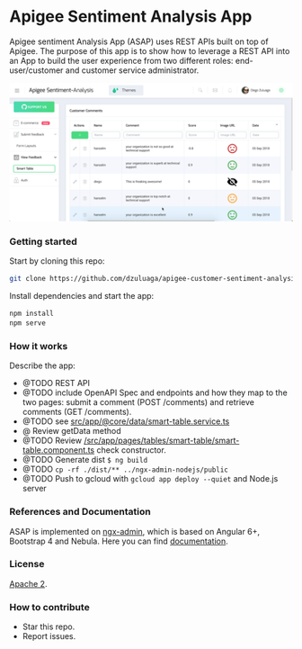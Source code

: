 Apigee Sentiment Analysis App
=============================

Apigee sentiment Analysis App (ASAP) uses REST APIs built on top of Apigee. The purpose of this app is to show how to leverage a REST API into an App to build the user experience from two different roles: end-user/customer and customer service administrator.

![Main page](./images/app-image.png)

### Getting started
Start by cloning this repo:
```bash
git clone https://github.com/dzuluaga/apigee-customer-sentiment-analysis-app.git
```

Install dependencies and start the app:
```bash
npm install
npm serve
```

### How it works
Describe the app:
* @TODO REST API
* @TODO include OpenAPI Spec and endpoints and how they map to the two pages: submit a comment (POST /comments) and retrieve comments (GET /comments).
* @TODO see [src/app/@core/data/smart-table.service.ts](src/app/@core/data/smart-table.service.ts)
* @ Review getData method
* @TODO Review [/src/app/pages/tables/smart-table/smart-table.component.ts](/src/app/pages/tables/smart-table/smart-table.component.ts) check constructor.
* @TODO Generate dist `$ ng build`
* @TODO `cp -rf ./dist/** ../ngx-admin-nodejs/public`
* @TODO Push to gcloud with `gcloud app deploy --quiet` and Node.js server

### References and Documentation

ASAP is implemented on [ngx-admin](https://github.com/akveo/ngx-admin), which is based on Angular 6+, Bootstrap 4 and Nebula. Here you can find [documentation](https://akveo.github.io/nebular/docs/guides/install-based-on-starter-kit). 

### License
[Apache 2](./LICENSE).

### How to contribute
* Star this repo.
* Report issues.